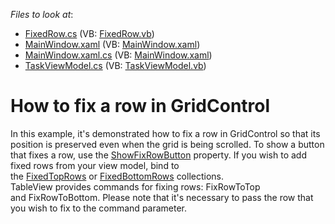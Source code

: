 <!-- default file list -->
*Files to look at*:

* [FixedRow.cs](./CS/FixedRowExample/Behavior/FixedRow.cs) (VB: [FixedRow.vb](./VB/FixedRowExample/Behavior/FixedRow.vb))
* [MainWindow.xaml](./CS/FixedRowExample/MainWindow.xaml) (VB: [MainWindow.xaml](./VB/FixedRowExample/MainWindow.xaml))
* [MainWindow.xaml.cs](./CS/FixedRowExample/MainWindow.xaml.cs) (VB: [MainWindow.xaml](./VB/FixedRowExample/MainWindow.xaml))
* [TaskViewModel.cs](./CS/FixedRowExample/ViewModel/TaskViewModel.cs) (VB: [TaskViewModel.vb](./VB/FixedRowExample/ViewModel/TaskViewModel.vb))
<!-- default file list end -->
# How to fix a row in GridControl


<p>In this example, it's demonstrated how to fix a row in GridControl so that its position is preserved even when the grid is being scrolled. To show a button that fixes a row, use the <a href="https://documentation.devexpress.com/#WPF/DevExpressXpfGridTableView_ShowFixRowButtontopic">ShowFixRowButton</a> property. If you wish to add fixed rows from your view model, bind to the <a href="https://documentation.devexpress.com/#WPF/DevExpressXpfGridTableView_FixedTopRowstopic">FixedTopRows</a> or <a href="https://documentation.devexpress.com/#WPF/DevExpressXpfGridTableView_FixedBottomRowstopic">FixedBottomRows</a> collections. <br>TableView provides commands for fixing rows: FixRowToTop and FixRowToBottom. Please note that it's necessary to pass the row that you wish to fix to the command parameter.</p>

<br/>


